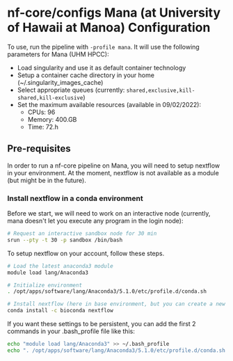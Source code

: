 # nf-core/configs Mana (at University of Hawaii at Manoa) Configuration

To use, run the pipeline with `-profile mana`. It will use the following parameters for Mana (UHM HPCC): 

- Load singularity and use it as default container technology
- Setup a container cache directory in your home (~/.singularity_images_cache)
- Select appropriate queues (currently: `shared,exclusive,kill-shared,kill-exclusive`)
- Set the maximum available resources (available in 09/02/2022):
  - CPUs: 96
  - Memory: 400.GB
  - Time: 72.h


## Pre-requisites

In order to run a nf-core pipeline on Mana, you will need to setup nextflow in your environment.
At the moment, nextflow is not available as a module (but might be in the future).

### Install nextflow in a conda environment

Before we start, we will need to work on an interactive node (currently, mana doesn't let you execute any program in the login node):

```bash
# Request an interactive sandbox node for 30 min
srun --pty -t 30 -p sandbox /bin/bash
```

To setup nextflow on your account, follow these steps.

```bash
# Load the latest anaconda3 module
module load lang/Anaconda3

# Initialize environment
. /opt/apps/software/lang/Anaconda3/5.1.0/etc/profile.d/conda.sh

# Install nextflow (here in base environment, but you can create a new one if you'd like)
conda install -c bioconda nextflow
```

If you want these settings to be persistent, you can add the first 2 commands in your .bash_profile file like this:

```bash
echo "module load lang/Anaconda3" >> ~/.bash_profile
echo ". /opt/apps/software/lang/Anaconda3/5.1.0/etc/profile.d/conda.sh >> ~/.bash_profile"
```